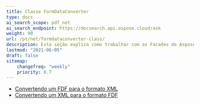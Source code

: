 ```yaml
---
title: Classe FormDataConverter
type: docs
ai_search_scope: pdf_net
ai_search_endpoint: https://docsearch.api.aspose.cloud/ask
weight: 90
url: /pt/net/formdataconverter-class/
description: Esta seção explica como trabalhar com as Facades do Aspose.PDF usando a Classe FormDataConverter.
lastmod: "2021-06-05"
draft: false
sitemap:
    changefreq: "weekly"
    priority: 0.7
---
```

- [Convertendo um FDF para o formato XML](/pdf/net/converting-an-fdf-to-xml-format/)
- [Convertendo um XML para o formato FDF](/pdf/net/converting-an-xml-to-fdf-format/)
